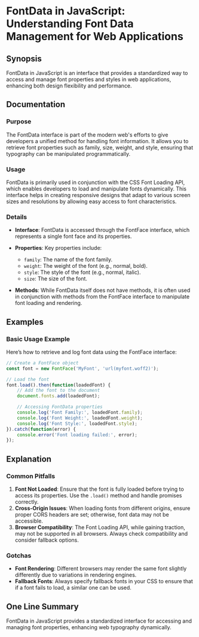 <!--
Meta Description: # FontData in JavaScript: Understanding Font Data Management for Web Applications ## Synopsis FontData in JavaScript is an interface that provides a s...
Meta Keywords: font, fontdata, interface, properties, family
-->

# FontData in JavaScript: Understanding Font Data Management for Web Applications

## Synopsis
FontData in JavaScript is an interface that provides a standardized way to access and manage font properties and styles in web applications, enhancing both design flexibility and performance.

## Documentation
### Purpose
The FontData interface is part of the modern web's efforts to give developers a unified method for handling font information. It allows you to retrieve font properties such as family, size, weight, and style, ensuring that typography can be manipulated programmatically.

### Usage
FontData is primarily used in conjunction with the CSS Font Loading API, which enables developers to load and manipulate fonts dynamically. This interface helps in creating responsive designs that adapt to various screen sizes and resolutions by allowing easy access to font characteristics.

### Details
- **Interface**: FontData is accessed through the FontFace interface, which represents a single font face and its properties.
- **Properties**: Key properties include:
  - `family`: The name of the font family.
  - `weight`: The weight of the font (e.g., normal, bold).
  - `style`: The style of the font (e.g., normal, italic).
  - `size`: The size of the font.
  
- **Methods**: While FontData itself does not have methods, it is often used in conjunction with methods from the FontFace interface to manipulate font loading and rendering.

## Examples
### Basic Usage Example
Here’s how to retrieve and log font data using the FontFace interface:

```javascript
// Create a FontFace object
const font = new FontFace('MyFont', 'url(myfont.woff2)');

// Load the font
font.load().then(function(loadedFont) {
    // Add the font to the document
    document.fonts.add(loadedFont);

    // Accessing FontData properties
    console.log('Font Family:', loadedFont.family);
    console.log('Font Weight:', loadedFont.weight);
    console.log('Font Style:', loadedFont.style);
}).catch(function(error) {
    console.error('Font loading failed:', error);
});
```

## Explanation
### Common Pitfalls
1. **Font Not Loaded**: Ensure that the font is fully loaded before trying to access its properties. Use the `.load()` method and handle promises correctly.
2. **Cross-Origin Issues**: When loading fonts from different origins, ensure proper CORS headers are set; otherwise, font data may not be accessible.
3. **Browser Compatibility**: The Font Loading API, while gaining traction, may not be supported in all browsers. Always check compatibility and consider fallback options.

### Gotchas
- **Font Rendering**: Different browsers may render the same font slightly differently due to variations in rendering engines.
- **Fallback Fonts**: Always specify fallback fonts in your CSS to ensure that if a font fails to load, a similar one can be used.

## One Line Summary
FontData in JavaScript provides a standardized interface for accessing and managing font properties, enhancing web typography dynamically.